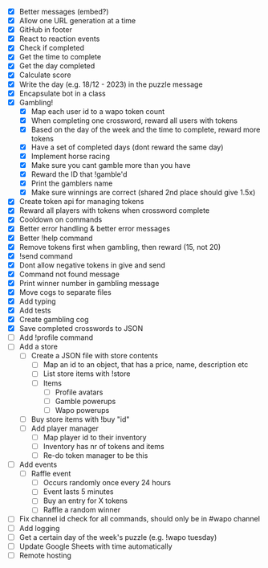 - [X] Better messages (embed?)
- [X] Allow one URL generation at a time
- [X] GitHub in footer
- [X] React to reaction events
- [X] Check if completed
- [X] Get the time to complete
- [X] Get the day completed
- [X] Calculate score
- [X] Write the day (e.g. 18/12 - 2023) in the puzzle message
- [X] Encapsulate bot in a class
- [X] Gambling!
    - [X] Map each user id to a wapo token count
    - [X] When completing one crossword, reward all users with tokens
    - [X] Based on the day of the week and the time to complete, reward more tokens
    - [X] Have a set of completed days (dont reward the same day)
    - [X] Implement horse racing
    - [X] Make sure you cant gamble more than you have
    - [X] Reward the ID that !gamble'd
    - [X] Print the gamblers name
    - [X] Make sure winnings are correct (shared 2nd place should give 1.5x)
- [X] Create token api for managing tokens
- [X] Reward all players with tokens when crossword complete
- [X] Cooldown on commands
- [X] Better error handling & better error messages
- [X] Better !help command
- [X] Remove tokens first when gambling, then reward (15, not 20)
- [X] !send command
- [X] Dont allow negative tokens in give and send
- [X] Command not found message
- [X] Print winner number in gambling message
- [X] Move cogs to separate files
- [X] Add typing
- [X] Add tests
- [X] Create gambling cog
- [X] Save completed crosswords to JSON
- [ ] Add !profile command
- [ ] Add a store
    - [ ] Create a JSON file with store contents
        - [ ] Map an id to an object, that has a price, name, description etc
        - [ ] List store items with !store
        - [ ] Items
            - [ ] Profile avatars
            - [ ] Gamble powerups
            - [ ] Wapo powerups
    - [ ] Buy store items with !buy "id"
    - [ ] Add player manager
        - [ ] Map player id to their inventory
        - [ ] Inventory has nr of tokens and items
        - [ ] Re-do token manager to be this
- [ ] Add events
    - [ ] Raffle event
        - [ ] Occurs randomly once every 24 hours
        - [ ] Event lasts 5 minutes
        - [ ] Buy an entry for X tokens
        - [ ] Raffle a random winner
- [ ] Fix channel id check for all commands, should only be in \#wapo channel
- [ ] Add logging
- [ ] Get a certain day of the week's puzzle (e.g. !wapo tuesday)
- [ ] Update Google Sheets with time automatically
- [ ] Remote hosting
